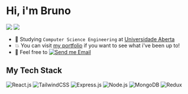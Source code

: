 # Hi, i'm Bruno

[![](https://img.shields.io/badge/-@baronix-%23181717?style=flat-square&logo=github)](https://github.com/baronix)
[![](https://img.shields.io/badge/LinkedIn-0077B5?style=flat-square&logo=linkedin&logoColor=white)](https://www.linkedin.com/in/brunob92/)

- :school: Studying `Computer Science Engineering` at [Universidade Aberta](https://portal.uab.pt/)
- :boom: You can visit [my portfolio](https://baronwork.pt) if you want to see what i've been up to!
- :email: Feel free to [![Send me Email](https://img.shields.io/static/v1?label=reach&amp;message=out&amp;color=EA4335&amp;style=flat-square)](mailto:baronwork@icloud.com)

## My Tech Stack

![React.js](https://img.shields.io/badge/-React.js-%23282C34?style=flat-square&logo=react)
![TailwindCSS](https://img.shields.io/badge/-TailwindCSS-%231a202c?style=flat-square&logo=tailwind-css)
![Express.js](https://img.shields.io/badge/Express.js-404D59?style=flat-square)
![Node.js](https://img.shields.io/badge/Node.js-43853D?style=flat-square&logo=node.js&logoColor=white)
![MongoDB](https://img.shields.io/badge/MongoDB-4EA94B?style=flat-square&logo=mongodb&logoColor=white)
![Redux](https://img.shields.io/badge/Redux-593D88?style=flat-square&logo=redux&logoColor=white)
